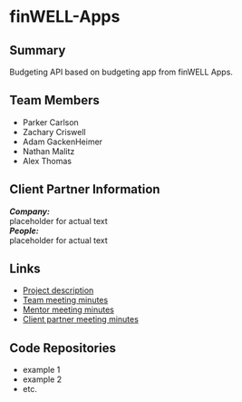 # finWELL-Apps
## Summary
Budgeting API based on budgeting app from finWELL Apps.
## Team Members
- Parker Carlson
- Zachary Criswell
- Adam GackenHeimer
- Nathan Malitz
- Alex Thomas
## Client Partner Information
***Company:***<br>
placeholder for actual text<br>
***People:***<br>
placeholder for actual text<br>
## Links
- [Project description](https://github.com/nmalitz/finWell-Apps/blob/master/ProjectDescription.md)
- [Team meeting minutes](https://github.com/nmalitz/finWell-Apps/blob/meetingminutes/team)
- [Mentor meeting minutes](https://github.com/nmalitz/finwell-Apps/blob/meetingminutes/mentor)
- [Client partner meeting minutes](https://github.com/nmalitz/finWELL-Apps/blob/meetingminutes/clientpartner)
## Code Repositories
- example 1
- example 2
- etc.